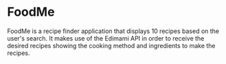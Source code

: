 # FoodMe

FoodMe is a recipe finder application that displays 10 recipes based on the user's search. It makes use of the Edimami API in order to receive the desired recipes showing the cooking method and ingredients to make the recipes.
